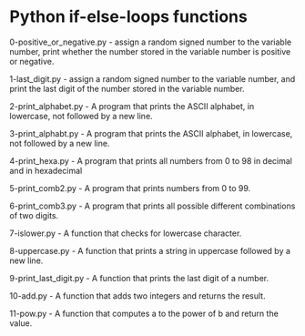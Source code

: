 # Python if-else-loops functions

0-positive_or_negative.py - assign a random signed number to the variable number,  print whether the number stored in the variable number is positive or negative.

1-last_digit.py - assign a random signed number to the variable number, and print the last digit of the number stored in the variable number.

2-print_alphabet.py - A program that prints the ASCII alphabet, in lowercase, not followed by a new line.

3-print_alphabt.py - A program that prints the ASCII alphabet, in lowercase, not followed by a new line.

4-print_hexa.py - A program that prints all numbers from 0 to 98 in decimal and in hexadecimal

5-print_comb2.py - A program that prints numbers from 0 to 99.

6-print_comb3.py - A  program that prints all possible different combinations of two digits.

7-islower.py - A function that checks for lowercase character.

8-uppercase.py - A function that prints a string in uppercase followed by a new line.

9-print_last_digit.py - A function that prints the last digit of a number.

10-add.py - A function that adds two integers and returns the result.

11-pow.py - A function that computes a to the power of b and return the value.
